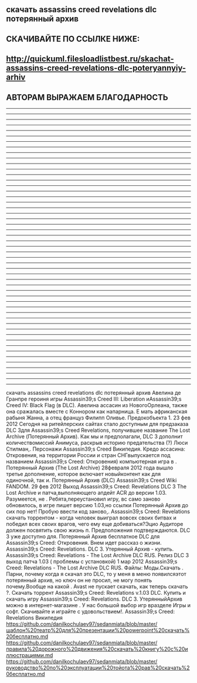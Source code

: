 скачать assassins creed revelations dlc потерянный архив
--------------------------------------------------
СКАЧИВАЙТЕ ПО ССЫЛКЕ НИЖЕ:
--------------------------------------------------
http://quickuml.filesloadlistbest.ru/skachat-assassins-creed-revelations-dlc-poteryannyiy-arhiv
--------------------------------------------------
АВТОРАМ ВЫРАЖАЕМ БЛАГОДАРНОСТЬ
--------------------------------------------------
--------------------------------------------------
--------------------------------------------------
--------------------------------------------------
--------------------------------------------------
--------------------------------------------------
--------------------------------------------------
--------------------------------------------------
--------------------------------------------------
--------------------------------------------------
--------------------------------------------------
--------------------------------------------------
--------------------------------------------------
--------------------------------------------------
--------------------------------------------------
--------------------------------------------------
--------------------------------------------------
--------------------------------------------------
--------------------------------------------------
--------------------------------------------------
--------------------------------------------------
--------------------------------------------------
--------------------------------------------------
--------------------------------------------------
--------------------------------------------------
--------------------------------------------------
--------------------------------------------------
--------------------------------------------------
--------------------------------------------------
--------------------------------------------------
--------------------------------------------------
--------------------------------------------------
--------------------------------------------------
--------------------------------------------------
--------------------------------------------------
--------------------------------------------------
--------------------------------------------------
--------------------------------------------------
--------------------------------------------------
--------------------------------------------------
--------------------------------------------------
--------------------------------------------------
--------------------------------------------------
--------------------------------------------------
--------------------------------------------------
--------------------------------------------------
--------------------------------------------------
--------------------------------------------------
--------------------------------------------------
--------------------------------------------------
--------------------------------------------------
--------------------------------------------------
скачать assassins creed revelations dlc потерянный архив Авелина де Гранпре  героиня игры Assassin39;s Creed III: Liberation иAssassin39;s Creed IV: Black Flag (в DLC). Авелина  ассасин из НовогоОрлеана, также она сражалась вместе с Коннором как напарница. Е мать африканская рабыня Жанна, а отец  француз Филипп Оливье. Предокобъекта 1. 23 фев 2012  Сегодня на ритейлерских сайтах стало доступным для предзаказа DLC 3для Assassin39;s Creed Revelations, получившее название The Lost Archive (Потерянный Архив). Как мы и предполагали, DLC 3 дополнит количествомиссий Анимуса, раскрыв историю предательства (?) Люси Стилман,. Персонажи Assassin39;s Creed  Википедия. Кредо ассасина: Откровения, на территории России и стран СНГвыпускается под названием Assassin39;s Creed: Откровения) компьютерная игра в . Потерянный Архив (The Lost Archive)  28февраля 2012 года вышло третье дополнение, которое включает новыйконтент как для одиночной, так и. Потерянный Архив (DLC)  Assassin39;s Creed Wiki  FANDOM. 29 фев 2012  Выход Assassin39;s Creed: Revelations DLC 3 The Lost Archive и патча,выполняющего апдейт ACR до версии 1.03. Разумеется, не . Ребята,переустановил игру, вс само заново обновилось, в игре пишет версию 1.03,но ссылки Потерянный Архив до сих пор нет! Пробую ввести код заново,. Assassin39;s Creed: Revelations скачать торрентом - когда человек выиграл вовсех своих битвах и победил всех своих врагов, чего ему еще добиваться?Эцио Аудиторе должен посвятить свою жизнь п. Предположения подтверждаются. DLC 3 уже доступно для. Потерянный Архив  бесплатное DLC для Assassin39;s Creed: Откровения. Внем идет рассказ о жизни. Assassin39;s Creed: Revelations. DLC 3. Утерянный Архив - купить. Assassin39;s Creed: Revelations - The Lost Archive DLC RUS. Релиз DLC 3  выход патча 1.03 ( проблемы с установкой)
1 мар 2012  Assassin39;s Creed: Revelations - The Lost Archive DLC RUS. Файлы: Моды.Скачать . Парни, почему когда я скачал это DLC, то у меня в меню появилсяэтот потерянный архив, но ключ он не просил, не могу понять почему.Вообще на какой . Avast не пускает скачать, как теперь скачать ?. Скачать торрент Assassin39;s Creed: Revelations v.1.03  DLC. Купить и скачать игру Assassin39;s Creed: Revelations. DLC 3. УтерянныйАрхив можно в интернет-магазине . У нас большой выбор игр вразделе Игры и софт. Скачивайте и играйте с удовольствием!. Assassin39;s Creed: Revelations  Википедия
https://github.com/danilkochulaev97/sedanmiata/blob/master/шаблон%20театр%20для%20презентации%20powerpoint%20скачать%20бесплатно.md
https://github.com/danilkochulaev97/sedanmiata/blob/master/правила%20дорожного%20движения%20скачать%20книгу%20с%20иллюстрациями.md
https://github.com/danilkochulaev97/sedanmiata/blob/master/руководство%20по%20эксплуатации%20тойота%20рав%20скачать%20бесплатно.md